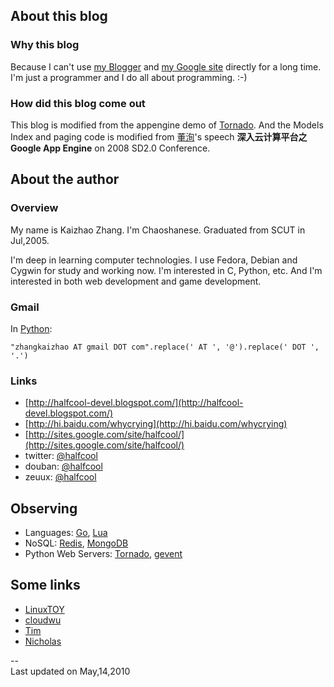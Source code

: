 About this blog
---------------

### Why this blog

Because I can't use [my Blogger](http://halfcool-devel.blogspot.com/)
and [my Google site](http://sites.google.com/site/halfcool/)
directly for a long time.
I'm just a programmer and I do all about programming. :-)

### How did this blog come out

This blog is modified from the appengine demo of
[Tornado](http://github.com/facebook/tornado).
And the Models Index and paging code is modified
from [董洵](http://www.alexdong.com/)'s speech
**深入云计算平台之Google App Engine**
on 2008 SD2.0 Conference.

About the author
----------------

### Overview

My name is Kaizhao Zhang.
I'm Chaoshanese.
Graduated from SCUT in Jul,2005.

I'm deep in learning computer technologies.
I use Fedora, Debian and Cygwin for study and working now.
I'm interested in C, Python, etc.
And I'm interested in both web development and game development.

### Gmail

In [Python](http://www.python.org/):

    "zhangkaizhao AT gmail DOT com".replace(' AT ', '@').replace(' DOT ', '.')

### Links

  * [http://halfcool-devel.blogspot.com/](http://halfcool-devel.blogspot.com/)
  * [http://hi.baidu.com/whycrying](http://hi.baidu.com/whycrying)
  * [http://sites.google.com/site/halfcool/](http://sites.google.com/site/halfcool/)
  * twitter: [@halfcool](http://twitter.com/halfcool)
  * douban: [@halfcool](http://www.douban.com/people/halfcool/)
  * zeuux: [@halfcool](http://www.zeuux.com/friend/user/halfcool/)

Observing
---------

  * Languages: [Go](http://golang.org/), [Lua](http://www.lua.org/)
  * NoSQL: [Redis](http://code.google.com/p/redis), [MongoDB](http://www.mongodb.org/)
  * Python Web Servers: [Tornado](http://github.com/facebook/tornado), [gevent](http://bitbucket.org/denis/gevent/)

Some links
----------

  * [LinuxTOY](http://linuxtoy.org/)
  * [cloudwu](http://blog.codingnow.com/)
  * [Tim](http://timyang.net/)
  * [Nicholas](http://nichol.as/)

--  
Last updated on May,14,2010
